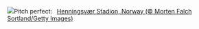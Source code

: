 ![](https://www.bing.com/th?id=OHR.FootballField_EN-US1266832046_UHD.jpg&w=1000)Pitch perfect:&nbsp;&ensp;[Henningsvær Stadion, Norway (© Morten Falch Sortland/Getty Images)](https://www.bing.com/th?id=OHR.FootballField_EN-US1266832046_UHD.jpg)
<br><br/>
